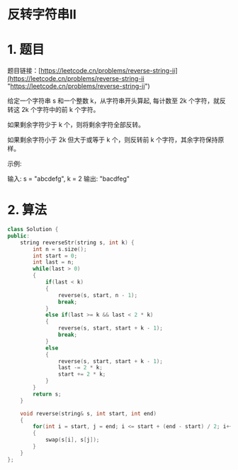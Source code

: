 # 反转字符串II

# 1. 题目

题目链接：[https://leetcode.cn/problems/reverse-string-ii](https://leetcode.cn/problems/reverse-string-ii "https://leetcode.cn/problems/reverse-string-ii")

给定一个字符串 s 和一个整数 k，从字符串开头算起, 每计数至 2k 个字符，就反转这 2k 个字符中的前 k 个字符。

如果剩余字符少于 k 个，则将剩余字符全部反转。

如果剩余字符小于 2k 但大于或等于 k 个，则反转前 k 个字符，其余字符保持原样。

示例:

输入: s = "abcdefg", k = 2 &#x20;
输出: "bacdfeg"

# 2. 算法

```c++
class Solution {
public:
    string reverseStr(string s, int k) {
        int n = s.size();
        int start = 0;
        int last = n;
        while(last > 0)
        {
            if(last < k)
            {
                reverse(s, start, n - 1);
                break;
            }
            else if(last >= k && last < 2 * k)
            {
                reverse(s, start, start + k - 1);
                break;
            }
            else
            {
                reverse(s, start, start + k - 1);
                last -= 2 * k;
                start += 2 * k;
            }
        }
        return s;
    }

    void reverse(string& s, int start, int end)
    {
        for(int i = start, j = end; i <= start + (end - start) / 2; i++, j--)
        {
            swap(s[i], s[j]);
        }
    }
};
```
